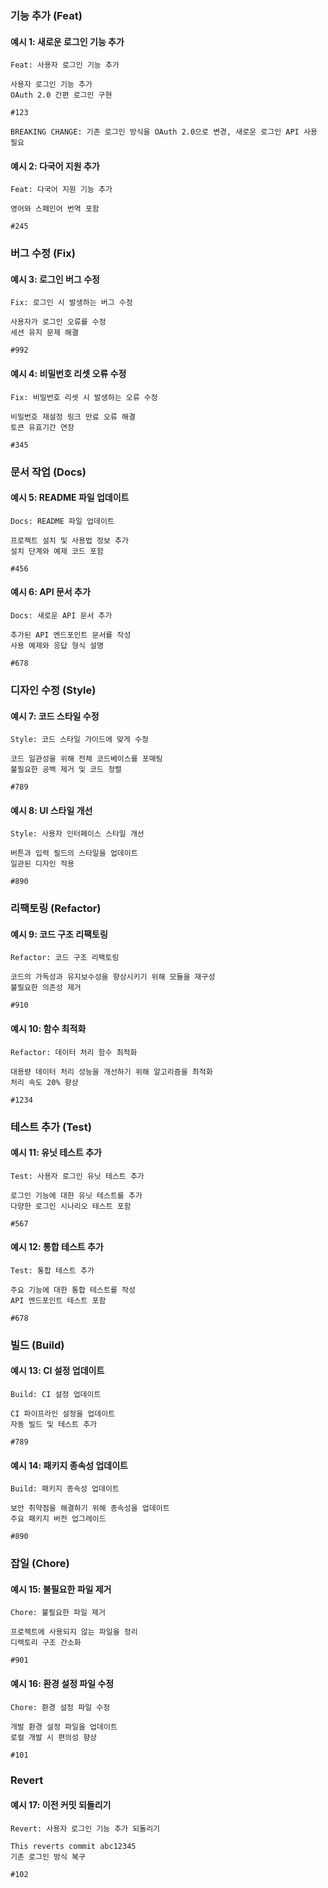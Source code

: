 ### 기능 추가 (Feat)

#### 예시 1: 새로운 로그인 기능 추가

```plaintext
Feat: 사용자 로그인 기능 추가

사용자 로그인 기능 추가
OAuth 2.0 간편 로그인 구현

#123

BREAKING CHANGE: 기존 로그인 방식을 OAuth 2.0으로 변경, 새로운 로그인 API 사용 필요
```

#### 예시 2: 다국어 지원 추가

```plaintext
Feat: 다국어 지원 기능 추가

영어와 스페인어 번역 포함

#245
```

### 버그 수정 (Fix)

#### 예시 3: 로그인 버그 수정

```plaintext
Fix: 로그인 시 발생하는 버그 수정

사용자가 로그인 오류를 수정
세션 유지 문제 해결

#992
```

#### 예시 4: 비밀번호 리셋 오류 수정

```plaintext
Fix: 비밀번호 리셋 시 발생하는 오류 수정

비밀번호 재설정 링크 만료 오류 해결
토큰 유효기간 연장

#345
```

### 문서 작업 (Docs)

#### 예시 5: README 파일 업데이트

```plaintext
Docs: README 파일 업데이트

프로젝트 설치 및 사용법 정보 추가
설치 단계와 예제 코드 포함

#456
```

#### 예시 6: API 문서 추가

```plaintext
Docs: 새로운 API 문서 추가

추가된 API 엔드포인트 문서를 작성
사용 예제와 응답 형식 설명

#678
```

### 디자인 수정 (Style)

#### 예시 7: 코드 스타일 수정

```plaintext
Style: 코드 스타일 가이드에 맞게 수정

코드 일관성을 위해 전체 코드베이스를 포매팅
불필요한 공백 제거 및 코드 정렬

#789
```

#### 예시 8: UI 스타일 개선

```plaintext
Style: 사용자 인터페이스 스타일 개선

버튼과 입력 필드의 스타일을 업데이트
일관된 디자인 적용

#890
```

### 리팩토링 (Refactor)

#### 예시 9: 코드 구조 리팩토링

```plaintext
Refactor: 코드 구조 리팩토링

코드의 가독성과 유지보수성을 향상시키기 위해 모듈을 재구성
불필요한 의존성 제거

#910
```

#### 예시 10: 함수 최적화

```plaintext
Refactor: 데이터 처리 함수 최적화

대용량 데이터 처리 성능을 개선하기 위해 알고리즘을 최적화
처리 속도 20% 향상

#1234
```

### 테스트 추가 (Test)

#### 예시 11: 유닛 테스트 추가

```plaintext
Test: 사용자 로그인 유닛 테스트 추가

로그인 기능에 대한 유닛 테스트를 추가
다양한 로그인 시나리오 테스트 포함

#567
```

#### 예시 12: 통합 테스트 추가

```plaintext
Test: 통합 테스트 추가

주요 기능에 대한 통합 테스트를 작성
API 엔드포인트 테스트 포함

#678
```

### 빌드 (Build)

#### 예시 13: CI 설정 업데이트

```plaintext
Build: CI 설정 업데이트

CI 파이프라인 설정을 업데이트
자동 빌드 및 테스트 추가

#789
```

#### 예시 14: 패키지 종속성 업데이트

```plaintext
Build: 패키지 종속성 업데이트

보안 취약점을 해결하기 위해 종속성을 업데이트
주요 패키지 버전 업그레이드

#890
```

### 잡일 (Chore)

#### 예시 15: 불필요한 파일 제거

```plaintext
Chore: 불필요한 파일 제거

프로젝트에 사용되지 않는 파일을 정리
디렉토리 구조 간소화

#901
```

#### 예시 16: 환경 설정 파일 수정

```plaintext
Chore: 환경 설정 파일 수정

개발 환경 설정 파일을 업데이트
로컬 개발 시 편의성 향상

#101
```

### Revert

#### 예시 17: 이전 커밋 되돌리기

```plaintext
Revert: 사용자 로그인 기능 추가 되돌리기

This reverts commit abc12345
기존 로그인 방식 복구

#102
```
